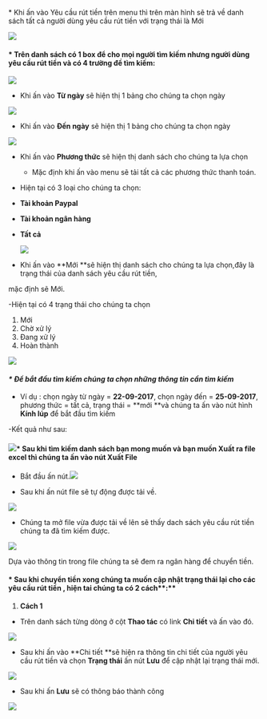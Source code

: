 \* Khi ấn vào Yêu cầu rút tiền trên menu thì trên màn hình sẽ trả về danh sách tất cả người dùng yêu cầu rút tiền với trạng thái là Mới

![](/assets/1.png)

#### \* Trên danh sách có 1 box để cho mọi người tìm kiếm nhưng người dùng yêu cầu rút tiền và có 4 trường đề tìm kiếm:

![](/assets/2.png)

* Khi ấn vào **Từ ngày** sẽ hiện thị 1 bảng cho chúng ta chọn ngày

![](/assets/3.png)

* Khi ấn vào **Đến ngày** sẽ hiện thị 1 bảng cho chúng ta chọn ngày

![](/assets/4.png)

* Khi ấn vào **Phương thức** sẽ hiện thị danh sách cho chúng ta lựa chọn

  * Mặc định khi ấn vào menu sẽ tải tất cả các phương thức thanh toán.

* Hiện tại có 3 loại cho chúng ta chọn:

* **Tài khoản Paypal**

* **Tài khoản ngân hàng**

* **Tất cả**

  ![](/assets/6.png)

* Khi ấn vào **Mới **sẽ hiện thị danh sách cho chúng ta lựa chọn,đây là trạng thái của danh sách yêu cầu rút tiền,

mặc định sẽ  Mới.

-Hiện tại có 4 trạng thái cho chúng ta chọn

1. Mới
2. Chờ xử lý
3. Đang xử lý
4. Hoàn thành

![](/assets/5.png)

#### _\* Để bắt đầu tìm kiếm chúng ta chọn những thông tin cần tìm kiếm_

* Ví dụ : chọn ngày từ ngày = **22-09-2017**, chọn ngày đến = **25-09-2017**,  phương thức = tất cả, trạng thái = **mới **và chúng ta ấn vào nút hình **Kính lúp** để bắt đầu tìm kiếm

-Kết quả như sau:

#### ![](/assets/7.png)\* Sau khi tìm kiếm danh sách bạn mong muốn và bạn muốn Xuất ra file excel thì chúng ta ấn vào nút **Xuất File**

* Bắt đầu ấn nút.![](/assets/8.png)

* Sau khi ấn nút file sẽ tự động được tải về.

![](/assets/9.png)

* Chúng ta mở file vừa được tải về lên sẽ thấy dach sách yêu cầu rút tiền chúng ta đã tìm kiếm được.

![](/assets/10.png)

Dựa vào thông tin trong file chúng ta sẽ đem ra ngân hàng để chuyển tiền.

#### \* Sau khi chuyển tiền xong chúng ta muốn cập nhật trạng thái lại cho các yêu cầu rút tiền , hiện tai chúng ta có 2 cách**:**

1. **Cách 1**



* Trên danh sách từng dòng ở cột **Thao tác** có link **Chi tiết** và ấn vào đó.

![](/assets/11.png)

* Sau khi ấn vào **Chi tiết **sẽ hiện ra thông tin chi tiết của người yêu cầu rút tiền và chọn **Trạng thái** ấn nút **Lưu**  để cập nhật lại trạng thái mới.

![](/assets/12.png)

* Sau khi ấn **Lưu** sẽ có thông báo thành công 

![](/assets/13.png)

